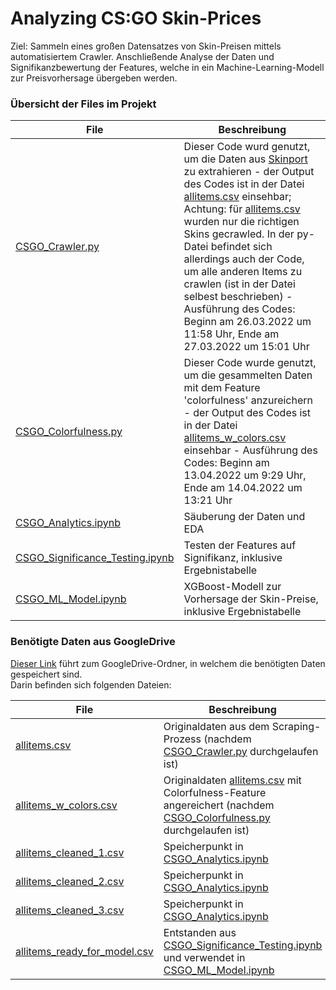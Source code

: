 # Analyzing CS:GO Skin-Prices
Ziel: Sammeln eines großen Datensatzes von Skin-Preisen mittels automatisiertem Crawler. Anschließende Analyse der Daten und Signifikanzbewertung der Features, welche in ein Machine-Learning-Modell zur Preisvorhersage übergeben werden.


### Übersicht der Files im Projekt
| File | Beschreibung |
| --- | --- |
| [CSGO_Crawler.py](https://github.com/princessivy/Analyzing_CSGO_SkinPrices/blob/main/Scraping%20Code/CSGO_Colorfulness.py) | Dieser Code wurd genutzt, um die Daten aus [Skinport](https://skinport.com) zu extrahieren - der Output des Codes ist in der Datei [allitems.csv](https://drive.google.com/file/d/12HyWiR1LFt9Jpp1zG0RlbUeI-FhVsT4F/view?usp=sharing) einsehbar; Achtung: für [allitems.csv](https://drive.google.com/file/d/12HyWiR1LFt9Jpp1zG0RlbUeI-FhVsT4F/view?usp=sharing) wurden nur die richtigen Skins gecrawled. In der py-Datei befindet sich allerdings auch der Code, um alle anderen Items zu crawlen (ist in der Datei selbest beschrieben) - Ausführung des Codes: Beginn am 26.03.2022 um 11:58 Uhr, Ende am 27.03.2022 um 15:01 Uhr |
| [CSGO_Colorfulness.py](https://github.com/princessivy/Analyzing_CSGO_SkinPrices/blob/main/Scraping%20Code/CSGO_Crawler.py) | Dieser Code wurde genutzt, um die gesammelten Daten mit dem Feature 'colorfulness' anzureichern - der Output des Codes ist in der Datei [allitems_w_colors.csv](https://drive.google.com/file/d/1-FDwI__Ci8fGxpFblqMqJw8hknOLNInT/view?usp=sharing) einsehbar - Ausführung des Codes: Beginn am 13.04.2022 um 9:29 Uhr, Ende am 14.04.2022 um 13:21 Uhr |
| [CSGO_Analytics.ipynb](https://github.com/princessivy/Analyzing_CSGO_SkinPrices/blob/main/CSGO_Analytics.ipynb) | Säuberung der Daten und EDA |
| [CSGO_Significance_Testing.ipynb](https://github.com/princessivy/Analyzing_CSGO_SkinPrices/blob/main/CSGO_Significance_Testing.ipynb) | Testen der Features auf Signifikanz, inklusive Ergebnistabelle |
| [CSGO_ML_Model.ipynb](https://github.com/princessivy/Analyzing_CSGO_SkinPrices/blob/main/CSGO_ML_Model.ipynb) | XGBoost-Modell zur Vorhersage der Skin-Preise, inklusive Ergebnistabelle |
    


### Benötigte Daten aus GoogleDrive
[Dieser Link](https://drive.google.com/drive/folders/1jo_B2uZqdP_QrxFDANSfYoqUNVIo9V4e?usp=sharing) führt zum GoogleDrive-Ordner, in welchem die benötigten Daten gespeichert sind.  
Darin befinden sich folgenden Dateien:


| File | Beschreibung |
| --- | --- |
| [allitems.csv](https://drive.google.com/file/d/12HyWiR1LFt9Jpp1zG0RlbUeI-FhVsT4F/view?usp=sharing) | Originaldaten aus dem Scraping-Prozess (nachdem [CSGO_Crawler.py](https://github.com/princessivy/Analyzing_CSGO_SkinPrices/blob/main/Scraping%20Code/CSGO_Colorfulness.py) durchgelaufen ist) |
| [allitems_w_colors.csv](https://drive.google.com/file/d/1-FDwI__Ci8fGxpFblqMqJw8hknOLNInT/view?usp=sharing) | Originaldaten [allitems.csv](https://drive.google.com/file/d/12HyWiR1LFt9Jpp1zG0RlbUeI-FhVsT4F/view?usp=sharing) mit Colorfulness-Feature angereichert (nachdem [CSGO_Colorfulness.py](https://github.com/princessivy/Analyzing_CSGO_SkinPrices/blob/main/Scraping%20Code/CSGO_Crawler.py) durchgelaufen ist) |
| [allitems_cleaned_1.csv](https://drive.google.com/file/d/1-FK57NE42ojNiG0hu5YXMC9iK-KmmZ0n/view?usp=sharing) | Speicherpunkt in [CSGO_Analytics.ipynb](https://github.com/princessivy/Analyzing_CSGO_SkinPrices/blob/main/CSGO_Analytics.ipynb) |
| [allitems_cleaned_2.csv](https://drive.google.com/file/d/1-vpY-5cmxMPvWPRxAltUTCsEc6Fx4xk4/view?usp=sharing) | Speicherpunkt in [CSGO_Analytics.ipynb](https://github.com/princessivy/Analyzing_CSGO_SkinPrices/blob/main/CSGO_Analytics.ipynb) |
| [allitems_cleaned_3.csv](https://drive.google.com/file/d/1-SWB6TU-BrlI_0QcO8L7OOzGEdgc962F/view?usp=sharing) | Speicherpunkt in [CSGO_Analytics.ipynb](https://github.com/princessivy/Analyzing_CSGO_SkinPrices/blob/main/CSGO_Analytics.ipynb) |
| [allitems_ready_for_model.csv](https://drive.google.com/file/d/1-nygFv0YkZV9kbxF1PI2rjEMykERkI2z/view?usp=sharing) | Entstanden aus [CSGO_Significance_Testing.ipynb](https://github.com/princessivy/Analyzing_CSGO_SkinPrices/blob/main/CSGO_Significance_Testing.ipynb) und verwendet in [CSGO_ML_Model.ipynb](https://github.com/princessivy/Analyzing_CSGO_SkinPrices/blob/main/CSGO_ML_Model.ipynb) |

